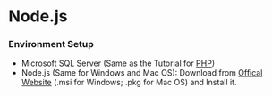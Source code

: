 # Node.js

### Environment Setup
- Microsoft SQL Server (Same as the Tutorial for [PHP](../HTML%2BCSS%2BPHP/))
- Node.js (Same for Windows and Mac OS): Download from [Offical Website](https://nodejs.org/en/download/) (.msi for Windows; .pkg for Mac OS) and Install it.





